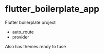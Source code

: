 # flutter_boilerplate_app

Flutter boilerplate project

- auto_route
- provider

Also has themes ready to tuse
